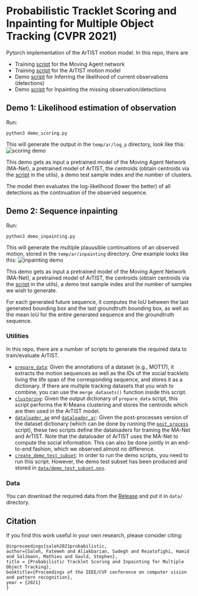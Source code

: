 # Probabilistic Tracklet Scoring and Inpainting for Multiple Object Tracking (CVPR 2021)
Pytorch implementation of the ArTIST motion model. In this repo, there are

- Training [script](https://github.com/fatemeh-slh/ArTIST/blob/main/train_ae.py) for the Moving Agent network
- Training [script](https://github.com/fatemeh-slh/ArTIST/blob/main/train_ar.py) for the ArTIST motion model
- Demo [script](https://github.com/fatemeh-slh/ArTIST/blob/main/demo_scoring.py) for Inferring the likelihood of current observations (detections)
- Demo [script](https://github.com/fatemeh-slh/ArTIST/blob/main/demo_inpainting.py) for Inpainting the missing observation/detections


## Demo 1: Likelihood estimation of observation
Run:
```
python3 demo_scoring.py
```
This will generate the output in the `temp/ar/log_p` directory, look like this:
![scoring demo](https://github.com/fatemeh-slh/ArTIST/blob/main/temp/ar/log_p/likelihood.jpg)

This demo gets as input a pretrained model of the Moving Agent Network (MA-Net), a pretrained model of ArTIST, the centroids (obtain centroids via the [script](https://github.com/fatemeh-slh/ArTIST/blob/main/utils/clustering.py) in the utils), a demo test sample index and the number of clusters.

The model then evaluates the log-likelihood (lower the better) of all detections as the continuation of the observed sequence. 

## Demo 2: Sequence inpainting
Run:
```
python3 demo_inpainting.py
```
This will generate the multiple plauusible continuations of an observed motion, stored in the `temp/ar/inpainting` directory. One example looks like this:
![inpainting demo](https://github.com/fatemeh-slh/ArTIST/blob/main/temp/ar/inpainting/inpainting_25.jpg)

This demo gets as input  a pretrained model of the Moving Agent Network (MA-Net), a pretrained model of ArTIST, the centroids (obtain centroids via the [script](https://github.com/fatemeh-slh/ArTIST/blob/main/utils/clustering.py) in the utils), a demo test sample index and the number of samples we wish to generate.

For each generated future sequence, it computes the IoU between the last generated bounding box and the last groundtruth bounding box, as well as the mean IoU for the entire generated sequence and the groundtruth sequence.


### Utilities
In this repo, there are a number of scripts to generate the required data to train/evaluate ArTIST.
- [`prepare_data`](https://github.com/fatemeh-slh/ArTIST/blob/main/utils/prepare_data.py): Given the annotations of a dataset (e.g., MOT17), it extracts the motion sequences as well as the IDs of the social tracklets living the life span of the corresponding sequence, and stores it as a dictionary. If there are multiple tracking datasets that you wish to combine, you can use the `merge_datasets()` function inside this script.
- [`clustering`](https://github.com/fatemeh-slh/ArTIST/blob/main/utils/clustering.py): Given the output dictionary of `prepare_data` script, this script performs the K-Means clustering and stores the centroids which are then used in the ArTIST model.
- [`dataloader_ae`](https://github.com/fatemeh-slh/ArTIST/blob/main/utils/dataloader_ae.py) and [`dataloader_ar`](https://github.com/fatemeh-slh/ArTIST/blob/main/utils/dataloader_ar.py): Given the post-processes version of the dataset dictionary (which can be done by running the [`post_process`](https://github.com/fatemeh-slh/ArTIST/blob/main/utils/post_process.py) script), these two scripts define the dataloaders for training the MA-Net and ArTIST. Note that the dataloader of ArTIST uses the MA-Net to compute the social information. This can also be done jointly in an end-to-end fashion, which we observed almost no difference.
- [`create_demo_test_subset`](https://github.com/fatemeh-slh/ArTIST/blob/main/utils/create_demo_test_subset.py): In order to run the demo scripts, you need to run this script. However, the demo test subset has been produced and stored in [`data/demo_test_subset.npy`](https://github.com/fatemeh-slh/ArTIST/blob/main/data/demo_test_subset.npy).

### Data
You can download the required data from the [Release](https://github.com/fatemeh-slh/ArTIST/releases/tag/data-release) and put it in `data/` directory.

## Citation
If you find this work useful in your own research, please consider citing:
```
@inproceedings{saleh2021probabilistic,
author={Saleh, Fatemeh and Aliakbarian, Sadegh and Rezatofighi, Hamid and Salzmann, Mathieu and Gould, Stephen},
title = {Probabilistic Tracklet Scoring and Inpainting for Multiple Object Tracking},
booktitle={Proceedings of the IEEE/CVF conference on computer vision and pattern recognition},
year = {2021}
}
```
